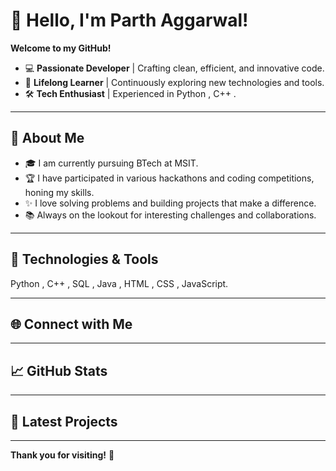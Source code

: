 # 👋 Hello, I'm Parth Aggarwal!

**Welcome to my GitHub!** 

- 💻 **Passionate Developer** | Crafting clean, efficient, and innovative code.
- 🌱 **Lifelong Learner** | Continuously exploring new technologies and tools.
- 🛠 **Tech Enthusiast** | Experienced in Python , C++ .

---

## 🚀 About Me

- 🎓 I am currently pursuing BTech at MSIT.
- 🏆 I have participated in various hackathons and coding competitions, honing my skills.
- ✨ I love solving problems and building projects that make a difference.
- 📚 Always on the lookout for interesting challenges and collaborations.

---

## 🔧 Technologies & Tools

 Python , C++ , SQL , Java , HTML , CSS , JavaScript.

---

## 🌐 Connect with Me



---

## 📈 GitHub Stats

---

## 📂 Latest Projects

---

**Thank you for visiting!** 🚀
